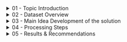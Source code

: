<details><summary> 01 - Topic Introduction </summary>
<p>
  
- A music streaming startup needs to scale up their user base and song database. To achieve this, they’re looking to migrate their processes and data onto the cloud. Their data  currently resides in AWS S3 bucket. This bucket contains two folders: one with JSON files recording user activity within the app, and another with JSON files containing metadata for all the songs available.
- Task is to build an ETL Pipeline that extracts their data from S3, staging it in Amazon Redshift and then transforming data into a set of Dimensional and Fact Tables for their Analytics Team to continue finding insights to what songs their users are listening to.

<img width="925" alt="image" src="https://github.com/Huyen-P/DE_DWH_AWS_S3_RedShift/assets/72473316/88d74bb6-5bbf-4ddd-8393-23268a6560e9">


</p>
</details> 

<details><summary> 02 - Dataset Overview </summary>
<p>
  <details><summary> 2.1 Data Sample - Song Data Path → s3://udacity-dend/song_data </summary>
  <p>
    
  ```
  {
    "num_songs": 1, 
    "artist_id": "ARJIE2Y1187B994AB7", 
    "artist_latitude": null, 
    "artist_longitude": null, 
    "artist_location": "", 
    "artist_name": "Line Renaud", 
    "song_id": "SOUPIRU12A6D4FA1E1",   
    "title": "Der Kleine Dompfaff", 
    "duration": 152.92036, 
    "year": 0
  }
  ```

  </p>
  </details> 

  <details><summary> 2.2 Data Sample - Log Data Path → s3://udacity-dend/log_data </summary>
  <p>
    
  ```
  {
    "artist":null,
    "auth":"LoggedIn",
    "firstName":"Walter",
    "gender":"M",
    "itemInSession":0,
    "lastName":"Frye",
    "length":null,
    "level":"free",
    "location":"San Francisco-Oakland-Hayward,CA",
    "method":"GET",
    "page":"Home",
    "registration":1540919166796.0,
    "sessionId":38,
    "song":null,
    "status":200,
    "ts":1541105830796,
    "userAgent":"\"Mozilla\/5.0 (Macintosh; Intel Mac OS X 10_9_4) AppleWebKit\/537.36 (KHTML, like Gecko) Chrome\/36.0.1985.143   Safari\/537.36\"",
    "userId":"39"
  }
  ```

  </p>
  </details> 

  <details><summary> 2.3 Log Data JSON Path → s3://udacity-dend/log_jason_path.json</summary>
  </details> 
  
</p>
</details> 

<details><summary> 03 - Main Idea Development of the solution </summary>
<p>
  
  <details><summary> 3.1 - Schema Design for Song Play Analysis </summary>
  <p>
    
  - A Star Schema would be required for optimized queries on song play queries.
    <details><summary> Fact Table </summary>
    <p>
      
    - **songplays** - records in event data associated with song plays i.e. records with page NextSong songplay_id, start_time, user_id, level, song_id, artist_id, session_id, location, user_agent
    
    </p>
    </details> 
    
    <details><summary> Dimension Tables </summary>
    <p>
      
    - **users** - users in the app user_id, first_name, last_name, gender, level
    - **songs**- songs in music database song_id, title, artist_id, year, duration
    - **artists** - artists in music database artist_id, name, location, lattitude, longitude
    - **time** - timestamps of records in songplays broken down into specific units start_time, hour, day, week, month, year, weekday
      
    </p>
    </details> 
    
  </p>
  </details> 

  <details><summary> 3.2 - Create Table Schema </summary>
  <p>

- Instead of reading data directly from the s3 buckets into the final database, this project will make use of a staging table to act as an intermediary between the s3 bucket and the final database.
    
- There are two staging tables staging_events and the staging_songs tables. These tables are to temporally hold data from the S3 Bucket before being transformed and inserted into the primary use tables.

![image](https://github.com/Huyen-P/DE_DWH_AWS_S3_RedShift/assets/72473316/2452b202-19e6-4e44-94c3-1b90999d8a84)
    
![image](https://github.com/Huyen-P/DE_DWH_AWS_S3_RedShift/assets/72473316/a6ea0dbf-503a-42b6-9164-5b03a92a6ebb)

<details><summary> Steps </summary>
  <p>
    
  1. Write a SQL CREATE statement for each of these tables in sql_queries2.py
  2. Complete the logic in create_tables.py to connect to the database and create these tables
  3. Write SQL DROP statements to drop tables in the beginning of create_tables.py if the tables already exist. This way, you can run create_tables.py   whenever you want to reset your database and test your ETL pipeline.
  4. Launch a redshift cluster and create an IAM role that has read access to S3.
  5. Add redshift database and IAM role info to dwhhuyen.cfg.
  6. Test by running create_tables.py and checking the table schemas in your redshift database.
     
  </p>
  </details> 
  
  </p>
  </details> 

  <details><summary> 3.3 - Build ETL Pipeline </summary>
  <p>
    
  1. Implement the logic in etl.py to load data from S3 to staging tables on Redshift.
  2. Implement the logic in etl.py to load data from staging tables to analytics tables on Redshift.
  3. Test by running etl.py after running create_tables.py and running the analytic queries on your Redshift database to compare your results with the expected results.
  4. Delete your redshift cluster when finished.
     
  </p>
  </details> 

  <details><summary> 3.4 - Tool Use</summary>
  <p>
    
  - AWS Redshift
  - AWS VPC
  - SQL 
  - Python
  - Anaconda Prompt
  - Visual Studio Code
    
  </p>
  </details> 
</p>
</details> 

<details><summary> 04 - Processing Steps </summary>
<p>
  <details><summary> 4.1 - Configure aws (connect aws to local machine) </summary>
  <p>
    
  ![image](https://github.com/Huyen-P/DE_DWH_AWS_S3_RedShift/assets/72473316/162172c9-17c9-4f8b-aa22-e1b4b201f9e3)

  </p>
  </details> 

  <details><summary> 4.2 - Create IAM user role and attach needed permission policies  </summary>
  <p>
    
  ![image](https://github.com/Huyen-P/DE_DWH_AWS_S3_RedShift/assets/72473316/e80ff46c-0580-4b2c-ad10-b9b8cb817cb3)

  </p>
  </details> 

  <details><summary> 4.3 - Create AWS Cluster </summary>
  <p>
    
  - **Using Cloud Shell**
  ```
  aws redshift create-cluster --node-type ra3.xplus --number-of-nodes 2 --master-username adminuser --master-user-password TopSecret1 --cluster-identifier mycluster
  ```
  </p>
  </details> 

  <details><summary> 4.4 - Authorize Security Access Group to Default TCP/IP Address - AWS VPC configuration</summary>
  <p>

  <details><summary> VPC Review </summary>
  <p>

![image](https://github.com/Huyen-P/DE_DWH_AWS_S3_RedShift/assets/72473316/f050f22c-309a-4033-a6ca-ce25df236214)

![image](https://github.com/Huyen-P/DE_DWH_AWS_S3_RedShift/assets/72473316/81183099-9ad5-4a96-a3db-90264f23d020)

![image](https://github.com/Huyen-P/DE_DWH_AWS_S3_RedShift/assets/72473316/6e279dbd-6bfc-4af8-a064-a0c7095724fd)

  </p>
  </details> 
    
  <details><summary> Internet Gateway - Being attached to VPC </summary>
  <p>

![image](https://github.com/Huyen-P/DE_DWH_AWS_S3_RedShift/assets/72473316/d0d02704-dbc0-4744-8c8a-9f3c1097f18c)

  </p>
  </details> 

  <details><summary> Route Tables </summary>
  <p>

![image](https://github.com/Huyen-P/DE_DWH_AWS_S3_RedShift/assets/72473316/6f141629-8fd8-40a6-931a-cf3f16df91b4)

  </p>
  </details> 

  <details><summary> Security Group </summary>
  <p>
        <details><summary> outbound rules </summary>
        <p>

![image](https://github.com/Huyen-P/DE_DWH_AWS_S3_RedShift/assets/72473316/70505a51-d6ab-4cc7-9794-4abef1115c2f)

        </p>
        </details> 

        <details><summary> inbound rules </summary>
        <p>

![image](https://github.com/Huyen-P/DE_DWH_AWS_S3_RedShift/assets/72473316/5e6f1f20-52ae-4f0a-87d2-5439ed150a90)

        </p>
        </details> 
    </p>
    </details> 
</p>
</details> 

</p>
</details> 

  <details><summary> 4.5 - Set up the main dwhhuyen.cfg </summary>
  <p>

```
[CLUSTER]
HOST=
DB_NAME=
DB_USER=
DB_PASSWORD=
DB_PORT=

[IAM_ROLE]
ARN='IAM Role arn'

[S3]
LOG_DATA='s3://udacity-dend/log_data'
LOG_JSONPATH='s3://udacity-dend/log_json_path.json'
SONG_DATA='s3://udacity-dend/song_data'

[AWS]
KEY=
SECRET=
REGION_NAME=
```

  </p>
  </details> 

  <details><summary> 4.6 - Run the create_table script to set up the database staging and analytical tables </summary>
  <p>
  
  </p>
  </details> 

  <details><summary> 4.7 - Run the etl.py script to extract data from the files in S3, stage it in redshift, and finally store it in the dimensional tables. </summary>
  <p>
  
  </p>
  </details> 
  </p>
  </details> 
</p>
</details> 

<details><summary> 05 - Results & Recommendations </summary>
<p>
  <details><summary> 5.1 - Results </summary>
  <p>
- Number of rows in each table 

![image](https://github.com/Huyen-P/DE_DWH_AWS_S3_RedShift/assets/72473316/eca252ef-dac0-4086-ba3d-11ffc075b568)

  </p>
  </details> 

  <details><summary> 5.2 - Recommendations </summary>
  <p>
  
  </p>
  </details> 

</p>
</details> 
